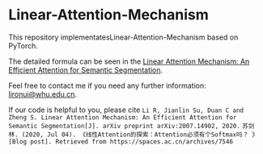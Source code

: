 # Linear-Attention-Mechanism

This repository implementatesLinear-Attention-Mechanism based on PyTorch.

The detailed formula can be seen in the [Linear Attention Mechanism: An Efficient Attention for Semantic Segmentation](https://arxiv.org/ftp/arxiv/papers/2007/2007.14902.pdf).

Feel free to contact me if you need any further information: lironui@whu.edu.cn.

If our code is helpful to you, please cite
`Li R, Jianlin Su, Duan C and Zheng S. Linear Attention Mechanism: An Efficient Attention for Semantic Segmentation[J]. arXiv preprint arXiv:2007.14902, 2020.`
`苏剑林. (2020, Jul 04). 《线性Attention的探索：Attention必须有个Softmax吗？ 》[Blog post]. Retrieved from https://spaces.ac.cn/archives/7546`

